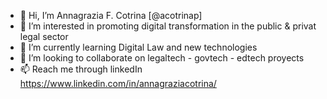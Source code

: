 - 👋 Hi, I’m Annagrazia F. Cotrina [@acotrinap] 
- 👀 I’m interested in promoting digital transformation in the public & privat legal sector
- 🌱 I’m currently learning Digital Law and new technologies
- 💞️ I’m looking to collaborate on legaltech - govtech - edtech proyects 
- 📫 Reach me through linkedIn https://www.linkedin.com/in/annagraziacotrina/ 
